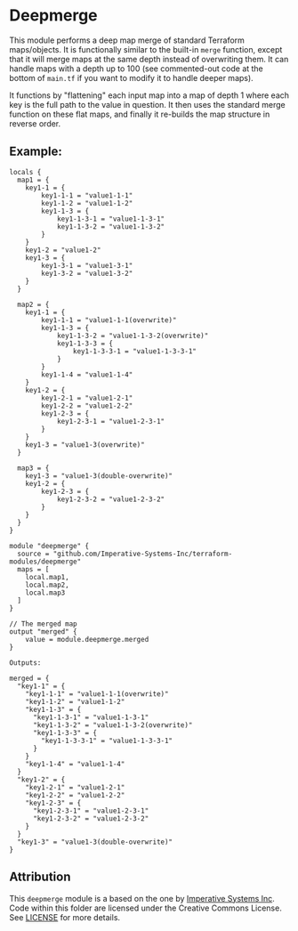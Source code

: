 # Deepmerge

This module performs a deep map merge of standard Terraform maps/objects. It is functionally similar to the built-in `merge` function, except that it will merge maps at the same depth instead of overwriting them. It can handle maps with a depth up to 100 (see commented-out code at the bottom of `main.tf` if you want to modify it to handle deeper maps).

It functions by "flattening" each input map into a map of depth 1 where each key is the full path to the value in question. It then uses the standard merge function on these flat maps, and finally it re-builds the map structure in reverse order.

## Example:

```
locals {
  map1 = {
    key1-1 = {
        key1-1-1 = "value1-1-1"
        key1-1-2 = "value1-1-2"
        key1-1-3 = {
            key1-1-3-1 = "value1-1-3-1"
            key1-1-3-2 = "value1-1-3-2"
        }
    }
    key1-2 = "value1-2"
    key1-3 = {
        key1-3-1 = "value1-3-1"
        key1-3-2 = "value1-3-2"
    }
  }

  map2 = {
    key1-1 = {
        key1-1-1 = "value1-1-1(overwrite)"
        key1-1-3 = {
            key1-1-3-2 = "value1-1-3-2(overwrite)"
            key1-1-3-3 = {
                key1-1-3-3-1 = "value1-1-3-3-1"
            }
        }
        key1-1-4 = "value1-1-4"
    }
    key1-2 = {
        key1-2-1 = "value1-2-1"
        key1-2-2 = "value1-2-2"
        key1-2-3 = {
            key1-2-3-1 = "value1-2-3-1"
        }
    }
    key1-3 = "value1-3(overwrite)"
  }

  map3 = {
    key1-3 = "value1-3(double-overwrite)"
    key1-2 = {
        key1-2-3 = {
            key1-2-3-2 = "value1-2-3-2"
        }
    }
  }
}

module "deepmerge" {
  source = "github.com/Imperative-Systems-Inc/terraform-modules/deepmerge"
  maps = [
    local.map1,
    local.map2,
    local.map3
  ]
}

// The merged map
output "merged" {
    value = module.deepmerge.merged
}
```

```
Outputs:

merged = {
  "key1-1" = {
    "key1-1-1" = "value1-1-1(overwrite)"
    "key1-1-2" = "value1-1-2"
    "key1-1-3" = {
      "key1-1-3-1" = "value1-1-3-1"
      "key1-1-3-2" = "value1-1-3-2(overwrite)"
      "key1-1-3-3" = {
        "key1-1-3-3-1" = "value1-1-3-3-1"
      }
    }
    "key1-1-4" = "value1-1-4"
  }
  "key1-2" = {
    "key1-2-1" = "value1-2-1"
    "key1-2-2" = "value1-2-2"
    "key1-2-3" = {
      "key1-2-3-1" = "value1-2-3-1"
      "key1-2-3-2" = "value1-2-3-2"
    }
  }
  "key1-3" = "value1-3(double-overwrite)"
}
```

## Attribution

This `deepmerge` module is a based on the one by [Imperative Systems Inc](https://github.com/Imperative-Systems-Inc/terraform-modules/tree/master/deepmerge). 
Code within this folder are licensed under the Creative Commons License. 
See [LICENSE](LICENSE.md) for more details.
